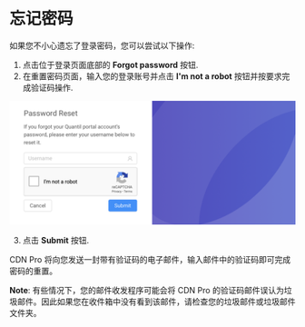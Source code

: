 # 忘记密码

如果您不小心遗忘了登录密码，您可以尝试以下操作:

1. 点击位于登录页面底部的 **Forgot password** 按钮.
2. 在重置密码页面，输入您的登录账号并点击 **I'm not a robot** 按钮并按要求完成验证码操作.

<p align=center><img src="/docs/resources/images/accessing-portal/password-reset.png" alt="forgot password" width="900"></p>

3. 点击 **Submit** 按钮.

CDN Pro 将向您发送一封带有验证码的电子邮件，输入邮件中的验证码即可完成密码的重置。

**Note**: 有些情况下，您的邮件收发程序可能会将 CDN Pro 的验证码邮件误认为垃圾邮件。因此如果您在收件箱中没有看到该邮件，请检查您的垃圾邮件或垃圾邮件文件夹。
